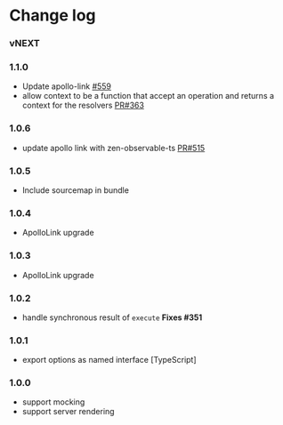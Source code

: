 # Change log

### vNEXT

### 1.1.0
- Update apollo-link [#559](https://github.com/apollographql/apollo-link/pull/559)
- allow context to be a function that accept an operation and returns a context for the resolvers [PR#363](https://github.com/apollographql/apollo-link/pull/363)

### 1.0.6
- update apollo link with zen-observable-ts [PR#515](https://github.com/apollographql/apollo-link/pull/515)

### 1.0.5
- Include sourcemap in bundle

### 1.0.4
- ApolloLink upgrade

### 1.0.3
- ApolloLink upgrade

### 1.0.2
- handle synchronous result of `execute` **Fixes #351**

### 1.0.1
- export options as named interface [TypeScript]

### 1.0.0
- support mocking
- support server rendering

